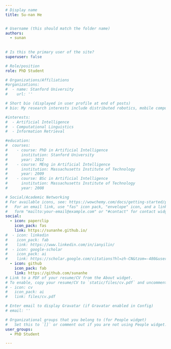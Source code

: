 ```yaml
---
# Display name
title: Su-nan He 


# Username (this should match the folder name)
authors:
  - sunan
  
  
# Is this the primary user of the site?
superuser: false

# Role/position
role: PhD Student

# Organizations/Affiliations
#organizations:
#  - name: Stanford University
#    url: ''

# Short bio (displayed in user profile at end of posts)
# bio: My research interests include distributed robotics, mobile computing and programmable matter.

#interests:
#  - Artificial Intelligence
#  - Computational Linguistics
#  - Information Retrieval

#education:
#  courses:
#    - course: PhD in Artificial Intelligence
#      institution: Stanford University
#      year: 2012
#    - course: MEng in Artificial Intelligence
#      institution: Massachusetts Institute of Technology
#      year: 2009
#    - course: BSc in Artificial Intelligence
#      institution: Massachusetts Institute of Technology
#      year: 2008

# Social/Academic Networking
# For available icons, see: https://wowchemy.com/docs/getting-started/page-builder/#icons
#   For an email link, use "fas" icon pack, "envelope" icon, and a link in the
#   form "mailto:your-email@example.com" or "#contact" for contact widget.
social:
  - icon: paperclip
    icon_pack: fas
    link: https://sunanhe.github.io/
#  - icon: linkedin
#    icon_pack: fab
#    link: https://www.linkedin.com/in/ianyilin/
#  - icon: google-scholar
#    icon_pack: ai
#    link: https://scholar.google.com/citations?hl=zh-CN&tzom=-480&user=6QlQF1oAAAAJ
  - icon: github
    icon_pack: fab
    link: https://github.com/sunanhe
# Link to a PDF of your resume/CV from the About widget.
# To enable, copy your resume/CV to `static/files/cv.pdf` and uncomment the lines below.
# - icon: cv
#   icon_pack: ai
#   link: files/cv.pdf

# Enter email to display Gravatar (if Gravatar enabled in Config)
# email: ''

# Organizational groups that you belong to (for People widget)
#   Set this to `[]` or comment out if you are not using People widget.
user_groups:
  - PhD Student

---
```

